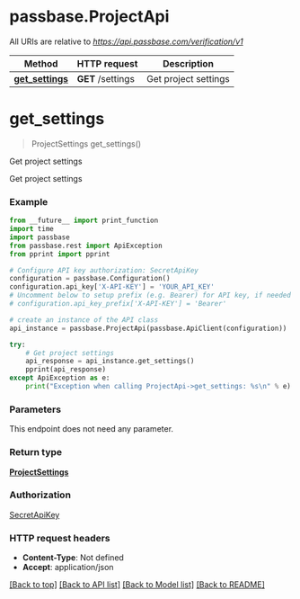 # passbase.ProjectApi

All URIs are relative to *https://api.passbase.com/verification/v1*

Method | HTTP request | Description
------------- | ------------- | -------------
[**get_settings**](ProjectApi.md#get_settings) | **GET** /settings | Get project settings

# **get_settings**
> ProjectSettings get_settings()

Get project settings

Get project settings 

### Example
```python
from __future__ import print_function
import time
import passbase
from passbase.rest import ApiException
from pprint import pprint

# Configure API key authorization: SecretApiKey
configuration = passbase.Configuration()
configuration.api_key['X-API-KEY'] = 'YOUR_API_KEY'
# Uncomment below to setup prefix (e.g. Bearer) for API key, if needed
# configuration.api_key_prefix['X-API-KEY'] = 'Bearer'

# create an instance of the API class
api_instance = passbase.ProjectApi(passbase.ApiClient(configuration))

try:
    # Get project settings
    api_response = api_instance.get_settings()
    pprint(api_response)
except ApiException as e:
    print("Exception when calling ProjectApi->get_settings: %s\n" % e)
```

### Parameters
This endpoint does not need any parameter.

### Return type

[**ProjectSettings**](ProjectSettings.md)

### Authorization

[SecretApiKey](../README.md#SecretApiKey)

### HTTP request headers

 - **Content-Type**: Not defined
 - **Accept**: application/json

[[Back to top]](#) [[Back to API list]](../README.md#documentation-for-api-endpoints) [[Back to Model list]](../README.md#documentation-for-models) [[Back to README]](../README.md)

